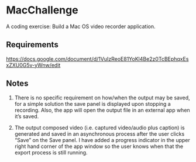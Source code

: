 # MacChallenge

A coding exercise: Build a Mac OS video recorder application.

## Requirements

https://docs.google.com/document/d/1VuIzReoE81YoKl4Be2z0TcBEphqxEsxZXU0G5v-yWnw/edit

## Notes

1. There is no specific requirement on how/when the output may be saved, for a simple solution the save panel is displayed upon stopping a recording. Also, the app will open the output file in an external app when it’s saved.

2. The output composed video (i.e. captured video/audio plus caption) is generated and saved in an asynchronous process after the user clicks “Save” on the Save panel. I have added a progress indicator in the upper right hand corner of the app window so the user knows when that the export process is still running.